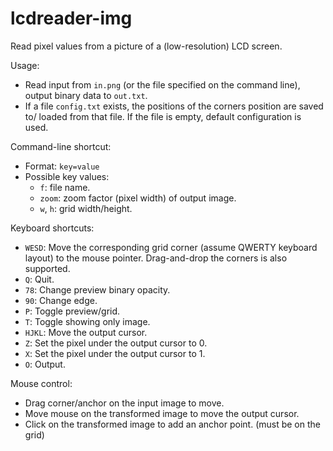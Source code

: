 # lcdreader-img

Read pixel values from a picture of a (low-resolution) LCD screen.

Usage:
* Read input from `in.png` (or the file specified on the command line),
  output binary data to `out.txt`.
* If a file `config.txt` exists, the positions of the corners position are saved to/
  loaded from that file. If the file is empty, default configuration is used.

Command-line shortcut:
* Format: `key=value`
* Possible key values:
    * `f`: file name.
    * `zoom`: zoom factor (pixel width) of output image.
	* `w`, `h`: grid width/height.

Keyboard shortcuts:

* `WESD`: Move the corresponding grid corner (assume QWERTY keyboard layout) to the
  mouse pointer. Drag-and-drop the corners is also supported.
* `Q`: Quit.
* `78`: Change preview binary opacity.
* `90`: Change edge.
* `P`: Toggle preview/grid.
* `T`: Toggle showing only image.
* `HJKL`: Move the output cursor.
* `Z`: Set the pixel under the output cursor to 0.
* `X`: Set the pixel under the output cursor to 1.
* `O`: Output.

Mouse control:

* Drag corner/anchor on the input image to move.
* Move mouse on the transformed image to move the output cursor.
* Click on the transformed image to add an anchor point. (must be on the grid)
